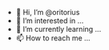 - 👋 Hi, I’m @oritorius
- 👀 I’m interested in ...
- 🌱 I’m currently learning ...
- 📫 How to reach me ...
